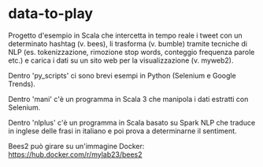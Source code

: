 # data-to-play

Progetto d'esempio in Scala che intercetta in tempo reale i tweet con
un determinato hashtag (v. bees), li trasforma (v. bumble) tramite tecniche di NLP (es. tokenizzazione, 
rimozione stop words, conteggio frequenza parole etc.) e carica i dati su un sito web per la 
visualizzazione (v. myweb2).

Dentro 'py_scripts' ci sono brevi esempi in Python (Selenium e Google Trends).

Dentro 'mani' c'è un programma in Scala 3 che manipola i dati estratti con Selenium.

Dentro 'nlplus' c'è un programma in Scala basato su Spark NLP che traduce in inglese delle frasi in italiano e poi prova a determinarne il sentiment.

Bees2 può girare su un'immagine Docker:
https://hub.docker.com/r/mylab23/bees2
